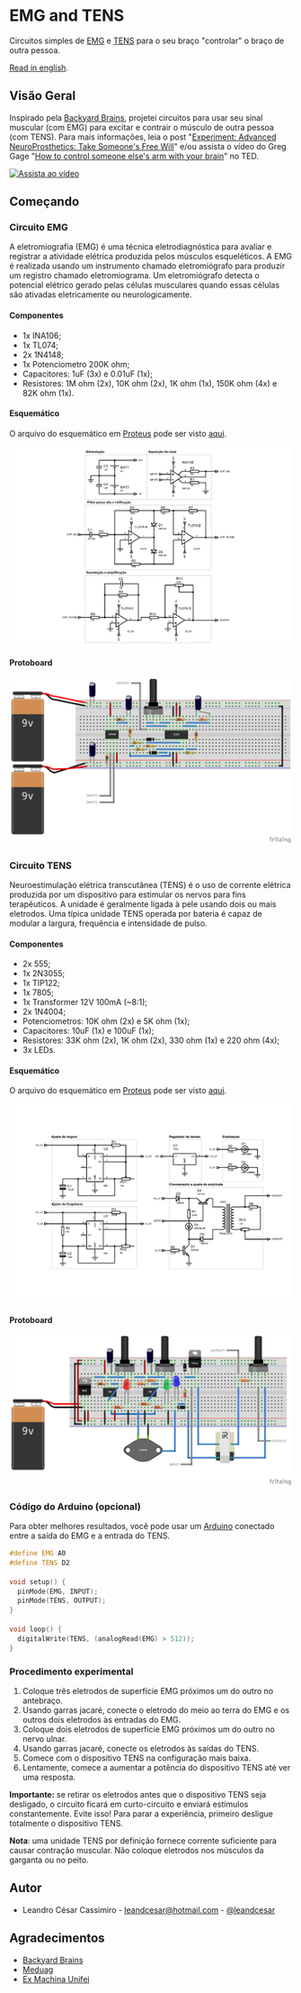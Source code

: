 ﻿# EMG and TENS

Circuitos simples de [EMG](https://en.wikipedia.org/wiki/Electromyography) e [TENS](https://en.wikipedia.org/wiki/Transcutaneous_electrical_nerve_stimulation) para o seu braço "controlar" o braço de outra pessoa.

[Read in english](https://github.com/leandcesar/emg-and-tens/blob/master/README.md).

## Visão Geral

Inspirado pela [Backyard Brains](https://backyardbrains.com), projetei circuitos para usar seu sinal muscular (com EMG) para excitar e contrair o músculo de outra pessoa (com TENS). Para mais informações, leia o post "[Experiment: Advanced NeuroProsthetics: Take Someone's Free Will](https://backyardbrains.com/experiments/humanhumaninterface)" e/ou assista o vídeo do Greg Gage "[How to control someone else's arm with your brain](https://www.ted.com/talks/greg_gage_how_to_control_someone_else_s_arm_with_your_brain?)" no TED.

[![Assista ao vídeo](http://i3.ytimg.com/vi/rSQNi5sAwuc/maxresdefault.jpg)](https://www.ted.com/talks/greg_gage_how_to_control_someone_else_s_arm_with_your_brain?)

## Começando

### Circuito EMG

A eletromiografia (EMG) é uma técnica eletrodiagnóstica para avaliar e registrar a atividade elétrica produzida pelos músculos esqueléticos. A EMG é realizada usando um instrumento chamado eletromiógrafo para produzir um registro chamado eletromiograma. Um eletromiógrafo detecta o potencial elétrico gerado pelas células musculares quando essas células são ativadas eletricamente ou neurologicamente.

#### Componentes 

- 1x INA106;
- 1x TL074;
- 2x 1N4148;
- 1x Potenciometro 200K ohm;
- Capacitores: 1uF (3x) e 0.01uF (1x);
- Resistores: 1M ohm (2x), 10K ohm (2x), 1K ohm (1x), 150K ohm (4x) e 82K ohm (1x).

#### Esquemático

O arquivo do esquemático em [Proteus](https://www.labcenter.com/) pode ser visto [aqui](https://github.com/leandcesar/emg-and-tens/blob/master/EMG).

![Esquemático do EMG](https://github.com/leandcesar/emg-and-tens/blob/master/EMG/EMG-sch.png)

#### Protoboard

![EMG protoboard](https://github.com/leandcesar/emg-and-tens/blob/master/EMG/EMG-proto.png)

### Circuito TENS

Neuroestimulação elétrica transcutânea (TENS) é o uso de corrente elétrica produzida por um dispositivo para estimular os nervos para fins terapêuticos. A unidade é geralmente ligada à pele usando dois ou mais eletrodos. Uma típica unidade TENS operada por bateria é capaz de modular a largura, frequência e intensidade de pulso.

#### Componentes 

- 2x 555;
- 1x 2N3055;
- 1x TIP122;
- 1x 7805;
- 1x Transformer 12V 100mA (~8:1);
- 2x 1N4004;
- Potenciometros: 10K ohm (2x) e 5K ohm (1x);
- Capacitores: 10uF (1x) e 100uF (1x);
- Resistores: 33K ohm (2x), 1K ohm (2x), 330 ohm (1x) e 220 ohm (4x);
- 3x LEDs.

#### Esquemático

O arquivo do esquemático em [Proteus](https://www.labcenter.com/) pode ser visto [aqui](https://github.com/leandcesar/emg-and-tens/blob/master/TENS).

![Esquemático do TENS](https://github.com/leandcesar/emg-and-tens/blob/master/TENS/TENS-sch.png)

#### Protoboard

![TENS protoboard](https://github.com/leandcesar/emg-and-tens/blob/master/TENS/TENS-proto.png)

### Código do Arduino (opcional)

Para obter melhores resultados, você pode usar um [Arduino](https://www.arduino.cc/) conectado entre a saída do EMG e a entrada do TENS.

```C++
#define EMG A0
#define TENS D2

void setup() {
  pinMode(EMG, INPUT);
  pinMode(TENS, OUTPUT);
}

void loop() {
  digitalWrite(TENS, (analogRead(EMG) > 512));
}
```

### Procedimento experimental

1. Coloque três eletrodos de superfície EMG próximos um do outro no antebraço.
2. Usando garras jacaré, conecte o eletrodo do meio ao terra do EMG e os outros dois eletrodos às entradas do EMG.
3. Coloque dois eletrodos de superfície EMG próximos um do outro no nervo ulnar.
4. Usando garras jacaré, conecte os eletrodos às saídas do TENS.
5. Comece com o dispositivo TENS na configuração mais baixa.
6. Lentamente, comece a aumentar a potência do dispositivo TENS até ver uma resposta.

**Importante:** se retirar os eletrodos antes que o dispositivo TENS seja desligado, o circuito ficará em curto-circuito e enviará estímulos constantemente. Evite isso! Para parar a experiência, primeiro desligue totalmente o dispositivo TENS.

**Nota**: uma unidade TENS por definição fornece corrente suficiente para causar contração muscular. Não coloque eletrodos nos músculos da garganta ou no peito.

## Autor

- Leandro César Cassimiro - leandcesar@hotmail.com - [@leandcesar](https://linktr.ee/leandcesar)

## Agradecimentos

- [Backyard Brains](https://backyardbrains.com)
- [Meduag](https://www.youtube.com/user/meduag/)
- [Ex Machina Unifei](https://www.facebook.com/ExMachina.UNIFEI)
